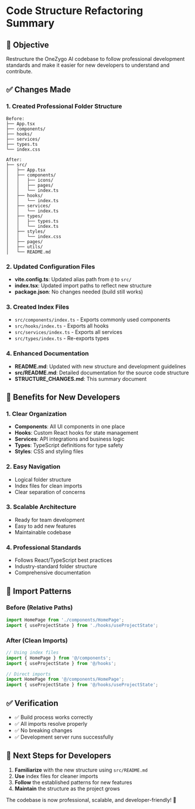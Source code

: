 # Code Structure Refactoring Summary

## 🎯 Objective
Restructure the OneZygo AI codebase to follow professional development standards and make it easier for new developers to understand and contribute.

## ✅ Changes Made

### 1. Created Professional Folder Structure
```
Before:
├── App.tsx
├── components/
├── hooks/
├── services/
├── types.ts
└── index.css

After:
├── src/
│   ├── App.tsx
│   ├── components/
│   │   ├── icons/
│   │   ├── pages/
│   │   └── index.ts
│   ├── hooks/
│   │   └── index.ts
│   ├── services/
│   │   └── index.ts
│   ├── types/
│   │   ├── types.ts
│   │   └── index.ts
│   ├── styles/
│   │   └── index.css
│   ├── pages/
│   ├── utils/
│   └── README.md
```

### 2. Updated Configuration Files
- **vite.config.ts**: Updated alias path from `@` to `src/`
- **index.tsx**: Updated import paths to reflect new structure
- **package.json**: No changes needed (build still works)

### 3. Created Index Files
- `src/components/index.ts` - Exports commonly used components
- `src/hooks/index.ts` - Exports all hooks
- `src/services/index.ts` - Exports all services
- `src/types/index.ts` - Re-exports types

### 4. Enhanced Documentation
- **README.md**: Updated with new structure and development guidelines
- **src/README.md**: Detailed documentation for the source code structure
- **STRUCTURE_CHANGES.md**: This summary document

## 🔧 Benefits for New Developers

### 1. Clear Organization
- **Components**: All UI components in one place
- **Hooks**: Custom React hooks for state management
- **Services**: API integrations and business logic
- **Types**: TypeScript definitions for type safety
- **Styles**: CSS and styling files

### 2. Easy Navigation
- Logical folder structure
- Index files for clean imports
- Clear separation of concerns

### 3. Scalable Architecture
- Ready for team development
- Easy to add new features
- Maintainable codebase

### 4. Professional Standards
- Follows React/TypeScript best practices
- Industry-standard folder structure
- Comprehensive documentation

## 🚀 Import Patterns

### Before (Relative Paths)
```typescript
import HomePage from './components/HomePage';
import { useProjectState } from './hooks/useProjectState';
```

### After (Clean Imports)
```typescript
// Using index files
import { HomePage } from '@/components';
import { useProjectState } from '@/hooks';

// Direct imports
import HomePage from '@/components/HomePage';
import { useProjectState } from '@/hooks/useProjectState';
```

## ✅ Verification
- ✅ Build process works correctly
- ✅ All imports resolve properly
- ✅ No breaking changes
- ✅ Development server runs successfully

## 📝 Next Steps for Developers

1. **Familiarize** with the new structure using `src/README.md`
2. **Use** index files for cleaner imports
3. **Follow** the established patterns for new features
4. **Maintain** the structure as the project grows

The codebase is now professional, scalable, and developer-friendly! 🎉
